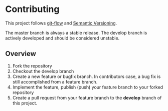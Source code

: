 Contributing
============

This project follows [git-flow](https://github.com/nvie/gitflow) and [Semantic Versioning](http://semver.org).

The master branch is always a stable release. The develop branch is actively developed and should be considered
unstable.


Overview
--------

1. Fork the repository
2. Checkout the develop branch
3. Create a new feature or bugfix branch. In contributors case, a bug fix is still accomplished from a feature branch.
4. Implement the feature, publish (push) your feature branch to your forked repository
5. Create a pull request from your feature branch to the **develop** branch of this project.

